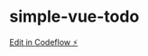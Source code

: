 # simple-vue-todo

[Edit in Codeflow ⚡️](https://stackblitz.com/~/github.com/iamshiv007/simple-vue-todo)